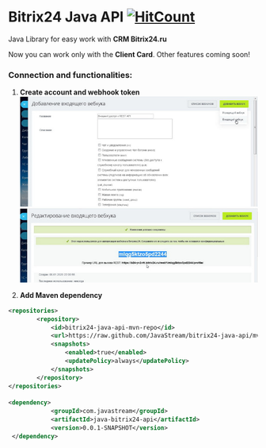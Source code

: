 # Bitrix24 Java API  [![HitCount](http://hits.dwyl.io/JavaStream/bitrix24-java-api.svg)](http://hits.dwyl.io/JavaStream/bitrix24-java-api)

Java Library for easy work with **CRM Bitrix24.ru** 

Now you can work only with the **Client Card**. Other features coming soon!

### Connection and functionalities:
1. **Create account and webhook token**
![Screenshot](1_screen.jpg)
![Screenshot](2_screen.jpg)

2. **Add Maven dependency** 
```xml
<repositories>
		<repository>
			<id>bitrix24-java-api-mvn-repo</id>
			<url>https://raw.github.com/JavaStream/bitrix24-java-api/mvn-repo/</url>
			<snapshots>
				<enabled>true</enabled>
				<updatePolicy>always</updatePolicy>
			</snapshots>
		</repository>
</repositories>

<dependency>
			<groupId>com.javastream</groupId>
			<artifactId>java-bitrix24-api</artifactId>
			<version>0.0.1-SNAPSHOT</version>
 </dependency>
  ```
